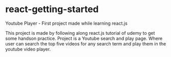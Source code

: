 # react-getting-started
Youtube Player - First project made while learning react.js

This project is made by following along react.js tutorial of udemy to get some handson practice.
Project is a Youtube search and play page. Where user can search the top five videos for any search term and play them in the youtube video player.
